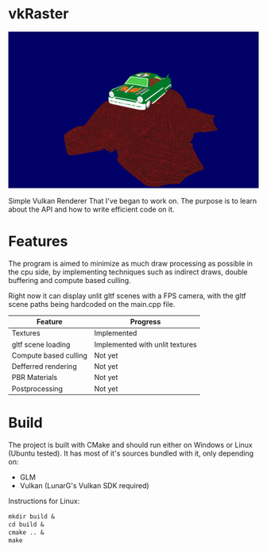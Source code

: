 # vkRaster

![](images/screenshot.png)

Simple Vulkan Renderer That I've began to work on. The purpose is to learn about the API and how to write efficient code on it.

# Features

The program is aimed to minimize as much draw processing as possible in the cpu side, by implementing techniques such as indirect draws, double buffering and compute based culling.

Right now it can display unlit gltf scenes with a FPS camera, with the gltf scene paths being hardcoded on the main.cpp file.

| Feature | Progress |
| - | - |
| Textures | Implemented |
| gltf scene loading | Implemented with unlit textures |
| Compute based culling | Not yet |
| Defferred rendering | Not yet |
| PBR Materials | Not yet |
| Postprocessing | Not yet |

# Build

The project is built with CMake and should run either on Windows or Linux (Ubuntu tested).
It has most of it's sources bundled with it, only depending on:
- GLM
- Vulkan (LunarG's Vulkan SDK required)

Instructions for Linux:

```
mkdir build &
cd build &
cmake .. &
make
```